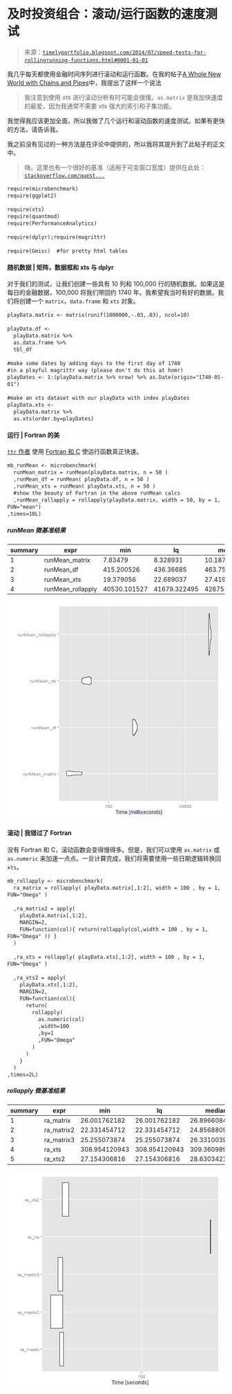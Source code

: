 <!--yml

category: 未分类

date: 2024-05-18 14:52:53

-->

# 及时投资组合：滚动/运行函数的速度测试

> 来源：[`timelyportfolio.blogspot.com/2014/07/speed-tests-for-rollingrunning-functions.html#0001-01-01`](http://timelyportfolio.blogspot.com/2014/07/speed-tests-for-rollingrunning-functions.html#0001-01-01)

我几乎每天都使用金融时间序列进行滚动和运行函数。在我的帖子[A Whole New World with Chains and Pipes](http://timelyportfolio.blogspot.com/2014/06/a-whole-new-r-world-with-chains-and.html)中，我提出了这样一个说法

> 我注意到使用 xts 进行滚动分析有时可能会很慢。`as.matrix` 是我加快速度的最爱，因为我通常不需要 xts 强大的索引和子集功能。

我觉得我应该更加全面，所以我做了几个运行和滚动函数的速度测试。如果有更快的方法，请告诉我。

我之前没有见过的一种方法是在评论中提供的，所以我将其提升到了此帖子的正文中。

> 嗨，这里也有一个很好的基准（适用于可变窗口宽度）提供在此处：[`stackoverflow.com/quest...`](http://stackoverflow.com/questions/21368245/performance-of-rolling-window-functions-in-r)

```
require(microbenchmark)
require(ggplot2)

require(xts)
require(quantmod)
require(PerformanceAnalytics)

require(dplyr);require(magrittr)

require(Gmisc)  #for pretty html tables 
```

#### 随机数据 | 矩阵，数据框和 xts 与 dplyr

对于我们的测试，让我们创建一些具有 10 列和 100,000 行的随机数据。如果这是每日的金融数据，100,000 将我们带回约 1740 年。我希望我当时有好的数据。我们将创建一个 `matrix`，`data.frame` 和 `xts` 对象。

```
playData.matrix <- matrix(runif(1000000,-.03,.03), ncol=10)

playData.df <- 
  playData.matrix %>%
  as.data.frame %>% 
  tbl_df

#make some dates by adding days to the first day of 1740
#in a playful magrittr way (please don't do this at homr)
playDates <- 1:(playData.matrix %>% nrow) %>% as.Date(origin="1740-01-01")

#make an xts dataset with our playData with index playDates
playData.xts <- 
  playData.matrix %>%
  as.xts(order.by=playDates) 
```

#### 运行 | Fortran 的美

[`ttr` 作者](https://r-forge.r-project.org/projects/ttr/) 使用 [Fortran 和 C](https://r-forge.r-project.org/scm/viewvc.php/pkg/src/?root=ttr) 使运行函数真正快速。

```
mb_runMean <- microbenchmark(
  runMean_matrix = runMean(playData.matrix, n = 50 )
  ,runMean_df = runMean( playData.df, n = 50 )
  ,runMean_xts = runMean( playData.xts, n = 50 )
  #show the beauty of Fortran in the above runMean calcs
  ,runMean_rollapply = rollapply(playData.matrix, width = 50, by = 1, FUN="mean")
,times=10L) 
```

##### runMean 微基准结果

| summary | expr | min | lq | median | uq | max | neval |
| --- | --- | --- | --- | --- | --- | --- | --- |
| 1 | runMean_matrix | 7.83479 | 8.328931 | 10.187089 | 15.631568 | 20.428914 | 10 |
| 2 | runMean_df | 415.200526 | 436.36685 | 463.7532645 | 504.178149 | 565.733628 | 10 |
| 3 | runMean_xts | 19.379056 | 22.689037 | 27.419294 | 31.679356 | 34.873025 | 10 |
| 4 | runMean_rollapply | 40530.101527 | 41679.322495 | 42675.2747235 | 43917.396031 | 47993.732396 | 10 |

![plot of chunk unnamed-chunk-2](img/c682a361f9e0bcc003f1b4ee97dd4fa9.png)

#### 滚动 | 我错过了 Fortran

没有 Fortran 和 C，滚动函数会变得慢得多。但是，我们可以使用 `as.matrix` 或 `as.numeric` 来加速一点点。一旦计算完成，我们将需要使用一些日期逻辑转换回 `xts`。

```
mb_rollapply <- microbenchmark(
  ra_matrix = rollapply( playData.matrix[,1:2], width = 100 , by = 1, FUN="Omega" )

  ,ra_matrix2 = apply(
    playData.matrix[,1:2],
    MARGIN=2,
    FUN=function(col){ return(rollapply(col,width = 100 , by = 1, FUN="Omega" )) }
  )

  ,ra_xts = rollapply( playData.xts[,1:2], width = 100 , by = 1, FUN="Omega" )

  ,ra_xts2 = apply(
    playData.xts[,1:2],
    MARGIN=2,
    FUN=function(col){
      return(
        rollapply(
          as.numeric(col)
          ,width=100
          ,by=1
          ,FUN="Omega"
        )
      )
    }
  )
,times=2L) 
```

##### rollapply 微基准结果

| summary | expr | min | lq | median | uq | max | neval |
| --- | --- | --- | --- | --- | --- | --- | --- |
| 1 | ra_matrix | 26.001762182 | 26.001762182 | 26.8966084855 | 27.791454789 | 27.791454789 | 2 |
| 2 | ra_matrix2 | 22.331454712 | 22.331454712 | 24.8568809085 | 27.382307105 | 27.382307105 | 2 |
| 3 | ra_matrix3 | 25.255073874 | 25.255073874 | 26.3310039035 | 27.406933933 | 27.406933933 | 2 |
| 4 | ra_xts | 308.954120943 | 308.954120943 | 309.3609896875 | 309.767858432 | 309.767858432 | 2 |
| 5 | ra_xts2 | 27.154306816 | 27.154306816 | 28.6303421355 | 30.106377455 | 30.106377455 | 2 |

![chunk unnamed-chunk-4 的图表](img/526cee34f7d8bb90e8a5b2ec9f725d4e.png)
